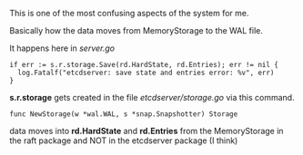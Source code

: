 
This is one of the most confusing aspects of the system for me.

Basically how the data moves from MemoryStorage to the WAL file.

It happens here in *server.go*

```
if err := s.r.storage.Save(rd.HardState, rd.Entries); err != nil {
  log.Fatalf("etcdserver: save state and entries error: %v", err)
}
```

**s.r.storage** gets created in the file *etcdserver/storage.go* via
this command.

```
func NewStorage(w *wal.WAL, s *snap.Snapshotter) Storage
```

data moves into **rd.HardState** and **rd.Entries** from the MemoryStorage
in the raft package and NOT in the etcdserver package (I think)
